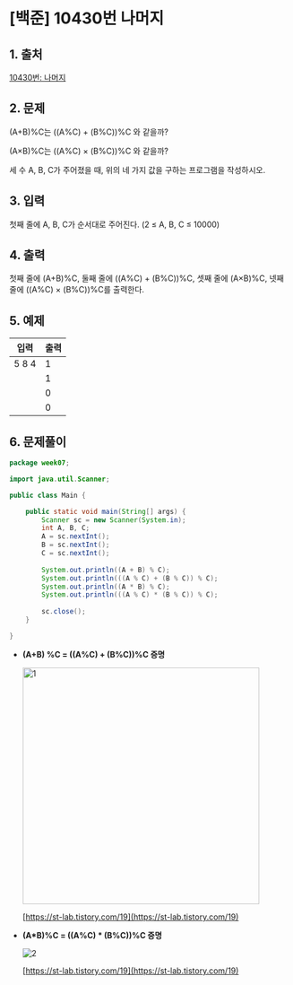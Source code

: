 # [백준] 10430번 나머지

## 1. 출처

[10430번: 나머지](https://www.acmicpc.net/problem/10430)

## 2. 문제

(A+B)%C는 ((A%C) + (B%C))%C 와 같을까?

(A×B)%C는 ((A%C) × (B%C))%C 와 같을까?

세 수 A, B, C가 주어졌을 때, 위의 네 가지 값을 구하는 프로그램을 작성하시오.

## 3. 입력

첫째 줄에 A, B, C가 순서대로 주어진다. (2 ≤ A, B, C ≤ 10000)

## 4. 출력

첫째 줄에 (A+B)%C, 둘째 줄에 ((A%C) + (B%C))%C, 셋째 줄에 (A×B)%C, 넷째 줄에 ((A%C) × (B%C))%C를 출력한다.

## 5. 예제

| 입력 | 출력 |
| --- | --- |
| 5 8 4 | 1
|       | 1
|       | 0
|       | 0 |

## 6. 문제풀이

```java
package week07;

import java.util.Scanner;

public class Main {

	public static void main(String[] args) {
		Scanner sc = new Scanner(System.in);
		int A, B, C;
		A = sc.nextInt();
		B = sc.nextInt();
		C = sc.nextInt();
		
		System.out.println((A + B) % C);
		System.out.println(((A % C) + (B % C)) % C);
		System.out.println((A * B) % C);
		System.out.println(((A % C) * (B % C)) % C);
		
		sc.close();
	}

}
```

- **(A+B) %C = ((A%C) + (B%C))%C 증명**
    
    <img width="422" alt="1" src="https://user-images.githubusercontent.com/97429679/165321401-812e999c-6829-47c3-b5d4-258172b5a7bf.png">
    
    [https://st-lab.tistory.com/19](https://st-lab.tistory.com/19)
    
- **(A*B)%C = ((A%C) * (B%C))%C 증명**
    
    ![2](https://user-images.githubusercontent.com/97429679/165321420-a9e46ad3-f194-4a74-ac0a-2c96b317f145.png)
    
    [https://st-lab.tistory.com/19](https://st-lab.tistory.com/19)
